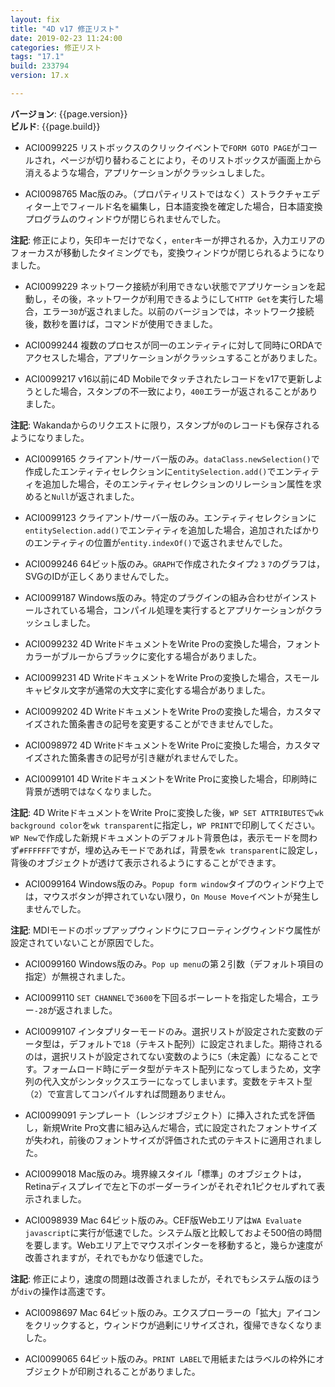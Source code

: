 ```yaml
---
layout: fix
title: "4D v17 修正リスト"
date: 2019-02-23 11:24:00
categories: 修正リスト
tags: "17.1" 
build: 233794
version: 17.x

---
```


**バージョン**: {{page.version}}  
**ビルド**: {{page.build}}  

* ACI0099225 リストボックスのクリックイベントで``FORM GOTO PAGE``がコールされ，ページが切り替わることにより，そのリストボックスが画面上から消えるような場合，アプリケーションがクラッシュしました。

* ACI0098765 Mac版のみ。（プロパティリストではなく）ストラクチャエディター上でフィールド名を編集し，日本語変換を確定した場合，日本語変換プログラムのウィンドウが閉じられませんでした。

**注記**: 修正により，矢印キーだけでなく，``enter``キーが押されるか，入力エリアのフォーカスが移動したタイミングでも，変換ウィンドウが閉じられるようになりました。

* ACI0099229 ネットワーク接続が利用できない状態でアプリケーションを起動し，その後，ネットワークが利用できるようにして``HTTP Get``を実行した場合，エラー``30``が返されました。以前のバージョンでは，ネットワーク接続後，数秒を置けば，コマンドが使用できました。

* ACI0099244 複数のプロセスが同一のエンティティに対して同時にORDAでアクセスした場合，アプリケーションがクラッシュすることがありました。

* ACI0099217 v16以前に4D Mobileでタッチされたレコードをv17で更新しようとした場合，スタンプの不一致により，``400``エラーが返されることがありました。

**注記**: Wakandaからのリクエストに限り，スタンプが``0``のレコードも保存されるようになりました。

* ACI0099165 クライアント/サーバー版のみ。``dataClass.newSelection()``で作成したエンティティセレクションに``entitySelection.add()``でエンティティを追加した場合，そのエンティティセレクションのリレーション属性を求めると``Null``が返されました。

* ACI0099123 クライアント/サーバー版のみ。エンティティセレクションに``entitySelection.add()``でエンティティを追加した場合，追加されたばかりのエンティティの位置が``entity.indexOf()``で返されませんでした。

* ACI0099246 64ビット版のみ。``GRAPH``で作成されたタイプ``2`` ``3`` ``7``のグラフは，SVGのIDが正しくありませんでした。

* ACI0099187 Windows版のみ。特定のプラグインの組み合わせがインストールされている場合，コンパイル処理を実行するとアプリケーションがクラッシュしました。

* ACI0099232 4D WriteドキュメントをWrite Proの変換した場合，フォントカラーがブルーからブラックに変化する場合がありました。

* ACI0099231 4D WriteドキュメントをWrite Proの変換した場合，スモールキャピタル文字が通常の大文字に変化する場合がありました。

* ACI0099202 4D WriteドキュメントをWrite Proの変換した場合，カスタマイズされた箇条書きの記号を変更することができませんでした。

* ACI0098972 4D WriteドキュメントをWrite Proに変換した場合，カスタマイズされた箇条書きの記号が引き継がれませんでした。

* ACI0099101 4D WriteドキュメントをWrite Proに変換した場合，印刷時に背景が透明ではなくなりました。

**注記**: 4D WriteドキュメントをWrite Proに変換した後，``WP SET ATTRIBUTES``で``wk background color``を``wk transparent``に指定し，``WP PRINT``で印刷してください。``WP New``で作成した新規ドキュメントのデフォルト背景色は，表示モードを問わず``#FFFFFF``ですが，埋め込みモードであれば，背景を``wk transparent``に設定し，背後のオブジェクトが透けて表示されるようにすることができます。

* ACI0099164 Windows版のみ。``Popup form window``タイプのウィンドウ上では，マウスボタンが押されていない限り，``On Mouse Move``イベントが発生しませんでした。

**注記**: MDIモードのポップアップウィンドウにフローティングウィンドウ属性が設定されていないことが原因でした。

* ACI0099160 Windows版のみ。``Pop up menu``の第２引数（デフォルト項目の指定）が無視されました。

* ACI0099110 ``SET CHANNEL``で``3600``を下回るボーレートを指定した場合，エラー``-28``が返されました。

* ACI0099107 インタプリターモードのみ。選択リストが設定された変数のデータ型は，デフォルトで``18``（テキスト配列）に設定されました。期待されるのは，選択リストが設定されてない変数のように``5``（未定義）になることです。フォームロード時にデータ型がテキスト配列になってしまうため，文字列の代入文がシンタックスエラーになってしまいます。変数をテキスト型（``2``）で宣言してコンパイルすれば問題ありません。

* ACI0099091 テンプレート（レンジオブジェクト）に挿入された式を評価し，新規Write Pro文書に組み込んだ場合，式に設定されたフォントサイズが失われ，前後のフォントサイズが評価された式のテキストに適用されました。

* ACI0099018 Mac版のみ。境界線スタイル「標準」のオブジェクトは，Retinaディスプレイで左と下のボーダーラインがそれぞれ1ピクセルずれて表示されました。

* ACI0098939 Mac 64ビット版のみ。CEF版Webエリアは``WA Evaluate javascript``に実行が低速でした。システム版と比較しておよそ500倍の時間を要します。Webエリア上でマウスポインターを移動すると，幾らか速度が改善されますが，それでもかなり低速でした。

**注記**: 修正により，速度の問題は改善されましたが，それでもシステム版のほうが``div``の操作は高速です。

* ACI0098697 Mac 64ビット版のみ。エクスプローラーの「拡大」アイコンをクリックすると，ウィンドウが過剰にリサイズされ，復帰できなくなりました。

* ACI0099065 64ビット版のみ。``PRINT LABEL``で用紙またはラベルの枠外にオブジェクトが印刷されることがありました。
